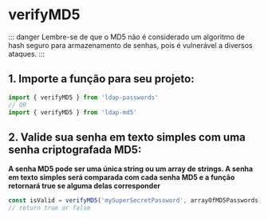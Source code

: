 # verifyMD5

::: danger
Lembre-se de que o MD5 não é considerado um algoritmo de hash seguro para armazenamento de senhas, pois é vulnerável a diversos ataques.
:::

## 1. Importe a função para seu projeto:
```ts
import { verifyMD5 } from 'ldap-passwords'
// OR
import { verifyMD5 } from 'ldap-md5'
```

## 2. Valide sua senha em texto simples com uma senha criptografada MD5:
**A senha MD5 pode ser uma única string ou um array de strings. A senha em texto simples será comparada com cada senha MD5 e a função retornará true se alguma delas corresponder**
```ts
const isValid = verifyMD5('mySuperSecretPassword', arrayOfMD5Passwords)
// return true or false
```
